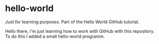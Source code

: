 # hello-world
Just for learning purposes. Part of the Hello World GitHub tutorial.

Hello there, i'm just learning how to work with GitHub with this repository.
To do this I added a small hello-world programm.
